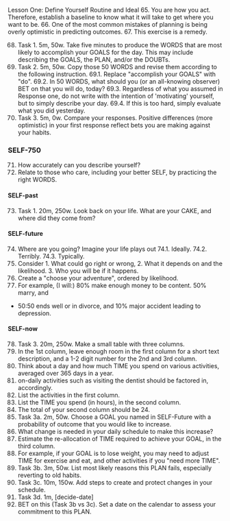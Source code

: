 Lesson One: Define Yourself
Routine and Ideal
65.	You are how you act. Therefore, establish a baseline to know what it will take to 
get where you want to be.
66.	One of the most common mistakes of planning is being overly optimistic in 
predicting outcomes.
67.	This exercise is a remedy.

68.	Task 1. 5m, 50w. Take five minutes to produce the WORDS that are most likely 
to accomplish your GOALS for the day. This may include describing the GOALS, 
the PLAN, and/or the DOUBTs.
69.	Task 2. 5m, 50w. Copy those 50 WORDS and revise them according to the 
following instruction.
69.1.	Replace "accomplish your GOALS" with "do". 
69.2.	In 50 WORDS, what should you (or an all-knowing observer) BET on that 
you will do, today? 
69.3.	Regardless of what you assumed in Response one, do not write with the 
intention of 'motivating' yourself, but to simply describe your day. 
69.4.	If this is too hard, simply evaluate what you did yesterday.
70.	Task 3. 5m, 0w. Compare your responses. Positive differences (more optimistic) 
in your first response reflect bets you are making against your habits.

### SELF-750

71.	How accurately can you describe yourself? 
72.	Relate to those who care, including your better SELF, by practicing the right 
WORDS.

#### SELF-past  

73.	Task 1. 20m, 250w. Look back on your life. What are your CAKE, and where did 
they come from?

#### SELF-future

74.	Where are you going? Imagine your life plays out 
74.1.	Ideally.
74.2.	Terribly.
74.3.	Typically.
75.	Consider 1. What could go right or wrong, 2. What it depends on and the 
likelihood. 3. Who you will be if it happens.
76.	Create a "choose your adventure", ordered by likelihood.
77.	For example, (I will:)  80% make enough money to be content. 50% marry, and 
- 50:50 ends well or in divorce, and 10% major accident leading to depression.

#### SELF-now  

78.	Task 3. 20m, 250w. Make a small table with three columns. 
79.	In the 1st column, leave enough room in the first column for a short text 
description, and a 1-2 digit number for the 2nd and 3rd column.
80.	Think about a day and how much TIME you spend on various activities, averaged 
over 365 days in a year.
81.	on-daily activities such as visiting the dentist should be factored in, accordingly. 
82.	List the activities in the first column.
83.	List the TIME you spend (in hours), in the second column. 
84.	The total of your second column should be 24.
85.	Task 3a. 2m, 50w. Choose a GOAL you named in SELF-Future with a probability 
of outcome that you would like to increase. 
86.	What change is needed in your daily schedule to make this increase?
87.	Estimate the re-allocation of TIME required to achieve your GOAL, in the third 
column. 
88.	For example, if your GOAL is to lose weight, you may need to adjust TIME for 
exercise and eat, and other activities if you "need more TIME".
89.	Task 3b. 3m, 50w. List most likely reasons this PLAN fails, especially reverting to 
old habits.
90.	Task 3c. 10m, 150w. Add steps to create and protect changes in your schedule.
91.	Task 3d. 1m, [decide-date]
92.	BET on this (Task 3b vs 3c). Set a date on the calendar to assess your 
commitment to this PLAN.

